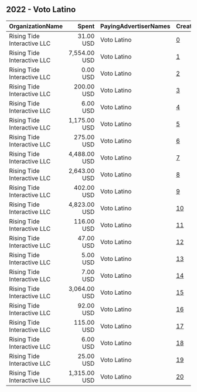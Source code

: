 ## 2022 - Voto Latino 
|OrganizationName|Spent|PayingAdvertiserNames|CreativeUrls|Impressions|Genders|AgeBrackets|CountryCodes|BillingAddresses|CandidateBallotInformation|
|:---|---:|:---|:---|---:|:---|:---|:---|:---|:---|
|Rising Tide Interactive LLC|31.00 USD|Voto Latino|[0](https://www.snap.com/political-ads/asset/69f4f1b7f553f28e751fc0d8dbd84cd7272ead209b99b30502f67163441c961e?mediaType=png)|2,514||18-39|united states|"1250 H St. NW,Washington,20005,US"||
|Rising Tide Interactive LLC|7,554.00 USD|Voto Latino|[1](https://www.snap.com/political-ads/asset/2d2b74d6d9bf637d10d6428213a283bff478556e12ce691284079a4b4f5d8b48?mediaType=mp4)|2,271,789||18-29|united states|"1250 H St. NW,Washington,20005,US"||
|Rising Tide Interactive LLC|0.00 USD|Voto Latino|[2](https://www.snap.com/political-ads/asset/2d2b74d6d9bf637d10d6428213a283bff478556e12ce691284079a4b4f5d8b48?mediaType=mp4)|12||18-29|united states|"1250 H St. NW,Washington,20005,US"||
|Rising Tide Interactive LLC|200.00 USD|Voto Latino|[3](https://www.snap.com/political-ads/asset/17a48f764ea79ccec39a1e3f9ba7bfe08fb0da9c4be61d20bfdc0fee6eb21ac9?mediaType=png)|58,321||18+|united states|"1250 H St. NW,Washington,20005,US"|Voto Latino|
|Rising Tide Interactive LLC|6.00 USD|Voto Latino|[4](https://www.snap.com/political-ads/asset/69f4f1b7f553f28e751fc0d8dbd84cd7272ead209b99b30502f67163441c961e?mediaType=png)|436||18-39|united states|"1250 H St. NW,Washington,20005,US"||
|Rising Tide Interactive LLC|1,175.00 USD|Voto Latino|[5](https://www.snap.com/political-ads/asset/2d2b74d6d9bf637d10d6428213a283bff478556e12ce691284079a4b4f5d8b48?mediaType=mp4)|229,451||18+|united states|"1250 H St. NW,Washington,20005,US"||
|Rising Tide Interactive LLC|275.00 USD|Voto Latino|[6](https://www.snap.com/political-ads/asset/2392ec0c29b973ec708db70ff4a0ac9224bbc70deba35a7d51a132b1946377d9?mediaType=png)|96,438||18+|united states|"1250 H St. NW,Washington,20005,US"|Voto Latino|
|Rising Tide Interactive LLC|4,488.00 USD|Voto Latino|[7](https://www.snap.com/political-ads/asset/2d2b74d6d9bf637d10d6428213a283bff478556e12ce691284079a4b4f5d8b48?mediaType=mp4)|1,248,095||18-29|united states|"1250 H St. NW,Washington,20005,US"||
|Rising Tide Interactive LLC|2,643.00 USD|Voto Latino|[8](https://www.snap.com/political-ads/asset/2d2b74d6d9bf637d10d6428213a283bff478556e12ce691284079a4b4f5d8b48?mediaType=mp4)|504,566||18+|united states|"1250 H St. NW,Washington,20005,US"||
|Rising Tide Interactive LLC|402.00 USD|Voto Latino|[9](https://www.snap.com/political-ads/asset/2d2b74d6d9bf637d10d6428213a283bff478556e12ce691284079a4b4f5d8b48?mediaType=mp4)|66,818||18+|united states|"1250 H St. NW,Washington,20005,US"||
|Rising Tide Interactive LLC|4,823.00 USD|Voto Latino|[10](https://www.snap.com/political-ads/asset/2d2b74d6d9bf637d10d6428213a283bff478556e12ce691284079a4b4f5d8b48?mediaType=mp4)|1,131,067||18-29|united states|"1250 H St. NW,Washington,20005,US"||
|Rising Tide Interactive LLC|116.00 USD|Voto Latino|[11](https://www.snap.com/political-ads/asset/6137342ce094f7fa6bebe0e11a0d263bedd83f5c78cc6ca0c12d7de6957549f0?mediaType=png)|4,667||18-39|united states|"1250 H St. NW,Washington,20005,US"||
|Rising Tide Interactive LLC|47.00 USD|Voto Latino|[12](https://www.snap.com/political-ads/asset/c496050cd4edf9cf68f2aa055c94c8a33f1c7b6b22668bb8c39db6e700d80b98?mediaType=png)|2,172||18-39|united states|"1250 H St. NW,Washington,20005,US"||
|Rising Tide Interactive LLC|5.00 USD|Voto Latino|[13](https://www.snap.com/political-ads/asset/c496050cd4edf9cf68f2aa055c94c8a33f1c7b6b22668bb8c39db6e700d80b98?mediaType=png)|309||18-39|united states|"1250 H St. NW,Washington,20005,US"||
|Rising Tide Interactive LLC|7.00 USD|Voto Latino|[14](https://www.snap.com/political-ads/asset/2b99db41ff8e7fd0319b42c5b107b7bfb38dd83d1dfdb4e0aba0ef896f880c3d?mediaType=png)|522||18-39|united states|"1250 H St. NW,Washington,20005,US"||
|Rising Tide Interactive LLC|3,064.00 USD|Voto Latino|[15](https://www.snap.com/political-ads/asset/2d2b74d6d9bf637d10d6428213a283bff478556e12ce691284079a4b4f5d8b48?mediaType=mp4)|720,981||18-29|united states|"1250 H St. NW,Washington,20005,US"||
|Rising Tide Interactive LLC|92.00 USD|Voto Latino|[16](https://www.snap.com/political-ads/asset/a0aba43ef3b965f23ba4bdf9b22500c0bf98e1583a6b963206ba4b9e68cd0105?mediaType=png)|3,255||18-39|united states|"1250 H St. NW,Washington,20005,US"||
|Rising Tide Interactive LLC|115.00 USD|Voto Latino|[17](https://www.snap.com/political-ads/asset/21d83ce6752fb3ae7ed08966e71080f0ae863684291c8c356d8f5a1da2457e23?mediaType=png)|6,405||18-39|united states|"1250 H St. NW,Washington,20005,US"||
|Rising Tide Interactive LLC|6.00 USD|Voto Latino|[18](https://www.snap.com/political-ads/asset/2b99db41ff8e7fd0319b42c5b107b7bfb38dd83d1dfdb4e0aba0ef896f880c3d?mediaType=png)|492||18-39|united states|"1250 H St. NW,Washington,20005,US"||
|Rising Tide Interactive LLC|25.00 USD|Voto Latino|[19](https://www.snap.com/political-ads/asset/a0aba43ef3b965f23ba4bdf9b22500c0bf98e1583a6b963206ba4b9e68cd0105?mediaType=png)|1,752||18-39|united states|"1250 H St. NW,Washington,20005,US"||
|Rising Tide Interactive LLC|1,315.00 USD|Voto Latino|[20](https://www.snap.com/political-ads/asset/2d2b74d6d9bf637d10d6428213a283bff478556e12ce691284079a4b4f5d8b48?mediaType=mp4)|260,955||18+|united states|"1250 H St. NW,Washington,20005,US"||
